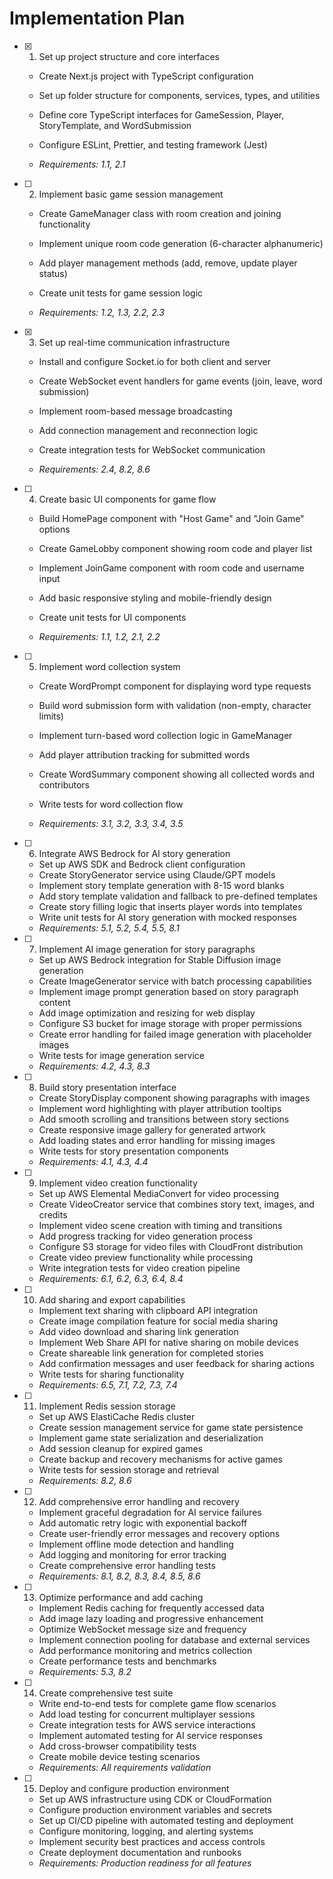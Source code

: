 # Implementation Plan

- [x] 1. Set up project structure and core interfaces



  - Create Next.js project with TypeScript configuration
  - Set up folder structure for components, services, types, and utilities
  - Define core TypeScript interfaces for GameSession, Player, StoryTemplate, and WordSubmission
  - Configure ESLint, Prettier, and testing framework (Jest)


  - _Requirements: 1.1, 2.1_

- [ ] 2. Implement basic game session management
  - Create GameManager class with room creation and joining functionality
  - Implement unique room code generation (6-character alphanumeric)



  - Add player management methods (add, remove, update player status)
  - Create unit tests for game session logic
  - _Requirements: 1.2, 1.3, 2.2, 2.3_

- [x] 3. Set up real-time communication infrastructure



  - Install and configure Socket.io for both client and server
  - Create WebSocket event handlers for game events (join, leave, word submission)
  - Implement room-based message broadcasting
  - Add connection management and reconnection logic
  - Create integration tests for WebSocket communication



  - _Requirements: 2.4, 8.2, 8.6_

- [ ] 4. Create basic UI components for game flow
  - Build HomePage component with "Host Game" and "Join Game" options
  - Create GameLobby component showing room code and player list
  - Implement JoinGame component with room code and username input



  - Add basic responsive styling and mobile-friendly design
  - Create unit tests for UI components
  - _Requirements: 1.1, 1.2, 2.1, 2.2_

- [ ] 5. Implement word collection system
  - Create WordPrompt component for displaying word type requests



  - Build word submission form with validation (non-empty, character limits)
  - Implement turn-based word collection logic in GameManager
  - Add player attribution tracking for submitted words
  - Create WordSummary component showing all collected words and contributors
  - Write tests for word collection flow
  - _Requirements: 3.1, 3.2, 3.3, 3.4, 3.5_




- [ ] 6. Integrate AWS Bedrock for AI story generation
  - Set up AWS SDK and Bedrock client configuration
  - Create StoryGenerator service using Claude/GPT models
  - Implement story template generation with 8-15 word blanks
  - Add story template validation and fallback to pre-defined templates
  - Create story filling logic that inserts player words into templates
  - Write unit tests for AI story generation with mocked responses
  - _Requirements: 5.1, 5.2, 5.4, 5.5, 8.1_

- [ ] 7. Implement AI image generation for story paragraphs
  - Set up AWS Bedrock integration for Stable Diffusion image generation
  - Create ImageGenerator service with batch processing capabilities
  - Implement image prompt generation based on story paragraph content
  - Add image optimization and resizing for web display
  - Configure S3 bucket for image storage with proper permissions
  - Create error handling for failed image generation with placeholder images
  - Write tests for image generation service
  - _Requirements: 4.2, 4.3, 8.3_

- [ ] 8. Build story presentation interface
  - Create StoryDisplay component showing paragraphs with images
  - Implement word highlighting with player attribution tooltips
  - Add smooth scrolling and transitions between story sections
  - Create responsive image gallery for generated artwork
  - Add loading states and error handling for missing images
  - Write tests for story presentation components
  - _Requirements: 4.1, 4.3, 4.4_

- [ ] 9. Implement video creation functionality
  - Set up AWS Elemental MediaConvert for video processing
  - Create VideoCreator service that combines story text, images, and credits
  - Implement video scene creation with timing and transitions
  - Add progress tracking for video generation process
  - Configure S3 storage for video files with CloudFront distribution
  - Create video preview functionality while processing
  - Write integration tests for video creation pipeline
  - _Requirements: 6.1, 6.2, 6.3, 6.4, 8.4_

- [ ] 10. Add sharing and export capabilities
  - Implement text sharing with clipboard API integration
  - Create image compilation feature for social media sharing
  - Add video download and sharing link generation
  - Implement Web Share API for native sharing on mobile devices
  - Create shareable link generation for completed stories
  - Add confirmation messages and user feedback for sharing actions
  - Write tests for sharing functionality
  - _Requirements: 6.5, 7.1, 7.2, 7.3, 7.4_

- [ ] 11. Implement Redis session storage
  - Set up AWS ElastiCache Redis cluster
  - Create session management service for game state persistence
  - Implement game state serialization and deserialization
  - Add session cleanup for expired games
  - Create backup and recovery mechanisms for active games
  - Write tests for session storage and retrieval
  - _Requirements: 8.2, 8.6_

- [ ] 12. Add comprehensive error handling and recovery
  - Implement graceful degradation for AI service failures
  - Add automatic retry logic with exponential backoff
  - Create user-friendly error messages and recovery options
  - Implement offline mode detection and handling
  - Add logging and monitoring for error tracking
  - Create comprehensive error handling tests
  - _Requirements: 8.1, 8.2, 8.3, 8.4, 8.5, 8.6_

- [ ] 13. Optimize performance and add caching
  - Implement Redis caching for frequently accessed data
  - Add image lazy loading and progressive enhancement
  - Optimize WebSocket message size and frequency
  - Implement connection pooling for database and external services
  - Add performance monitoring and metrics collection
  - Create performance tests and benchmarks
  - _Requirements: 5.3, 8.2_

- [ ] 14. Create comprehensive test suite
  - Write end-to-end tests for complete game flow scenarios
  - Add load testing for concurrent multiplayer sessions
  - Create integration tests for AWS service interactions
  - Implement automated testing for AI service responses
  - Add cross-browser compatibility tests
  - Create mobile device testing scenarios
  - _Requirements: All requirements validation_

- [ ] 15. Deploy and configure production environment
  - Set up AWS infrastructure using CDK or CloudFormation
  - Configure production environment variables and secrets
  - Set up CI/CD pipeline with automated testing and deployment
  - Configure monitoring, logging, and alerting systems
  - Implement security best practices and access controls
  - Create deployment documentation and runbooks
  - _Requirements: Production readiness for all features_